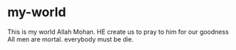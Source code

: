 # my-world
This is my world
Allah Mohan. HE create us to pray to him for our goodness
All men are mortal. everybody must be die.
